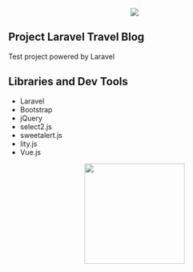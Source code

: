 <p align="center"><img src="https://laravel.com/assets/img/components/logo-laravel.svg"></p>

## Project Laravel Travel Blog

Test project powered by Laravel

## Libraries and Dev Tools

- Laravel  
- Bootstrap  
- jQuery  
- select2.js  
- sweetalert.js  
- lity.js  
- Vue.js  

<p align="center"><img width="200px" src="https://vuejs.org/images/logo.png"></p>